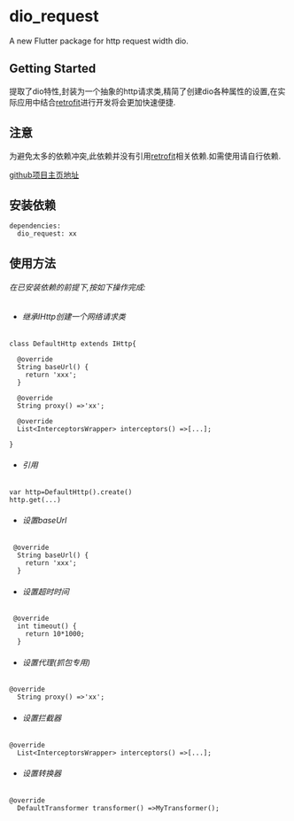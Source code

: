# dio_request 

A new Flutter package for http request width dio.

## Getting Started

提取了dio特性,封装为一个抽象的http请求类,精简了创建dio各种属性的设置,在实际应用中结合[retrofit](https://pub.dev/packages/retrofit)进行开发将会更加快速便捷.
## 注意

为避免太多的依赖冲突,此依赖并没有引用[retrofit](https://pub.dev/packages/retrofit)相关依赖.如需使用请自行依赖.


[github项目主页地址](https://github.com/2628748861/frode_http)

## 安装依赖

```
dependencies:
  dio_request: xx
```

## 使用方法

###### 在已安装依赖的前提下,按如下操作完成:
-  ###### 继承IHttp创建一个网络请求类

```
class DefaultHttp extends IHttp{

  @override
  String baseUrl() {
    return 'xxx';
  }

  @override
  String proxy() =>'xx';

  @override
  List<InterceptorsWrapper> interceptors() =>[...];

}
```
-  ###### 引用

```
var http=DefaultHttp().create()
http.get(...)
```

- ###### 设置baseUrl
```
 @override
  String baseUrl() {
    return 'xxx';
  }
```
- ###### 设置超时时间
```
 @override
  int timeout() {
    return 10*1000;
  } 
```
- ###### 设置代理(抓包专用)
```
@override
  String proxy() =>'xx';
```
- ###### 设置拦截器
```
@override
  List<InterceptorsWrapper> interceptors() =>[...];
```
- ###### 设置转换器

```
@override
  DefaultTransformer transformer() =>MyTransformer();
```
